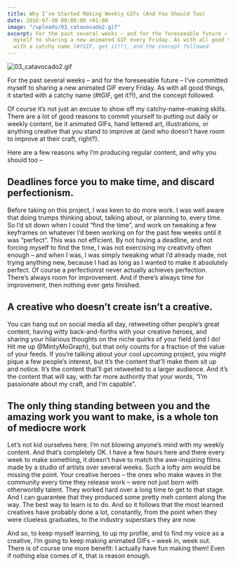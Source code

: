 ```yaml
---
title: Why I’ve Started Making Weekly GIFs (And You Should Too)
date: 2016-07-30 00:00:00 +01:00
image: "/uploads/03_catavocado2.gif"
excerpt: For the past several weeks – and for the foreseeable future – I’ve committed
  myself to sharing a new animated GIF every Friday. As with all good things, it started
  with a catchy name (#tGIF, get it?!), and the concept followed.
---
```


![03_catavocado2.gif](/uploads/03_catavocado2.gif)

For the past several weeks – and for the foreseeable future – I’ve committed myself to sharing a new animated GIF every Friday. As with all good things, it started with a catchy name (#tGIF, get it?!), and the concept followed.

Of course it’s not just an excuse to show off my catchy-name-making skills. There are a lot of good reasons to commit yourself to putting out daily or weekly content, be it animated GIFs, hand lettered art, illustrations, or anything creative that you stand to improve at (and who doesn’t have room to improve at their craft, right?).

Here are a few reasons why I’m producing regular content, and why you should too –

## Deadlines force you to make time, and discard perfectionism.

Before taking on this project, I was keen to do more work. I was well aware that doing trumps thinking about, talking about, or planning to, every time. So I’d sit down when I could “find the time”, and work on tweaking a few keyframes on whatever I’d been working on for the past few weeks until it was “perfect”. This was not efficient.
By not having a deadline, and not forcing myself to find the time, I was not exercising my creativity often enough – and when I was, I was simply tweaking what I’d already made, not trying anything new, because I had as long as I wanted to make it absolutely perfect. Of course a perfectionist never actually achieves perfection. There’s always room for improvement. And if there’s always time for improvement, then nothing ever gets finished.

## A creative who doesn’t create isn’t a creative.

You can hang out on social media all day, retweeting other people’s great content, having witty back-and-forths with your creative heroes, and sharing your hilarious thoughts on the niche quirks of your field (and I do! Hit me up @MintyMoGraph), but that only counts for a fraction of the value of your feeds. If you’re talking about your cool upcoming project, you might pique a few people’s interest, but it’s the content that’ll make them sit up and notice. It’s the content that’ll get retweeted to a larger audience. And it’s the content that will say, with far more authority that your words, “I’m passionate about my craft, and I’m capable”.

## The only thing standing between you and the amazing work you want to make, is a whole ton of mediocre work

Let’s not kid ourselves here. I’m not blowing anyone’s mind with my weekly content. And that’s completely OK. I have a few hours here and there every week to make something, it doesn’t have to match the awe-inspiring films made by a studio of artists over several weeks. Such a lofty aim would be missing the point.
Your creative heroes – the ones who make waves in the community every time they release work – were not just born with otherworldly talent. They worked hard over a long time to get to that stage. And I can guarantee that they produced some pretty meh content along the way. The best way to learn is to do. And so it follows that the most learned creatives have probably done a lot, constantly, from the point when they were clueless graduates, to the industry superstars they are now.

And so, to keep myself learning, to up my profile, and to find my voice as a creative, I’m going to keep making animated GIFs – week in, week out. There is of course one more benefit: I actually have fun making them! Even if nothing else comes of it, that is reason enough.